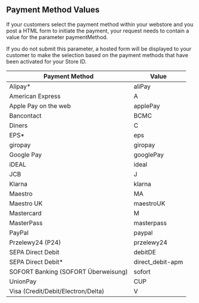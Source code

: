 ## Payment Method Values

If your customers select the payment method within your webstore and you post a HTML form to initiate the payment, your request needs to contain a value for the parameter paymentMethod.

If you do not submit this parameter, a hosted form will be displayed to your customer to make the selection based on the payment methods that have been activated for your Store ID.
 

Payment Method | Value
---------|----------
Alipay*| aliPay
American Express| A
Apple Pay on the web | applePay
Bancontact | BCMC
Diners | C
EPS* | eps
giropay | giropay
Google Pay | googlePay
iDEAL | ideal
JCB | J
Klarna | klarna
Maestro | MA
Maestro UK | maestroUK
Mastercard | M
MasterPass | masterpass
PayPal | paypal
Przelewy24 (P24) | przelewy24
SEPA Direct Debit | debitDE
SEPA Direct Debit* | direct_debit-apm
SOFORT Banking (SOFORT Überweisung) | sofort
UnionPay | CUP
Visa (Credit/Debit/Electron/Delta) | V
